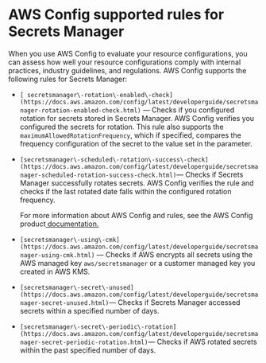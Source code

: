 # AWS Config supported rules for Secrets Manager<a name="aws-config-rules"></a>

When you use AWS Config to evaluate your resource configurations, you can assess how well your resource configurations comply with internal practices, industry guidelines, and regulations\. AWS Config supports the following rules for Secrets Manager:
+ `[ secretsmanager\-rotation\-enabled\-check](https://docs.aws.amazon.com/config/latest/developerguide/secretsmanager-rotation-enabled-check.html)` — Checks if you configured rotation for secrets stored in Secrets Manager\. AWS Config verifies you configured the secrets for rotation\. This rule also supports the `maximumAllowedRotationFrequency`, which if specified, compares the frequency configuration of the secret to the value set in the parameter\.
+ `[secretsmanager\-scheduled\-rotation\-success\-check](https://docs.aws.amazon.com/config/latest/developerguide/secretsmanager-scheduled-rotation-success-check.html)`— Checks if Secrets Manager successfully rotates secrets\. AWS Config verifies the rule and checks if the last rotated date falls within the configured rotation frequency\. 

  For more information about AWS Config and rules, see the AWS Config product[ documentation\.](https://docs.aws.amazon.com/config/latest/developerguide/WhatIsConfig.html)
+ `[secretsmanager\-using\-cmk](https://docs.aws.amazon.com/config/latest/developerguide/secretsmanager-using-cmk.html)` — Checks if AWS encrypts all secrets using the AWS managed key `aws/secretsmanager` or a customer managed key you created in AWS KMS\.
+ `[secretsmanager\-secret\-unused](https://docs.aws.amazon.com/config/latest/developerguide/secretsmanager-secret-unused.html)`— Checks if Secrets Manager accessed secrets within a specified number of days\.
+ `[secretsmanager\-secret\-periodic\-rotation](https://docs.aws.amazon.com/config/latest/developerguide/secretsmanager-secret-periodic-rotation.html)`— Checks if AWS rotated secrets within the past specified number of days\.